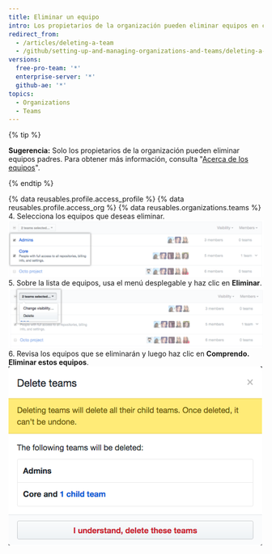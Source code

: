 ```yaml
---
title: Eliminar un equipo
intro: Los propietarios de la organización pueden eliminar equipos en cualquier momento desde la página de configuración del equipo.
redirect_from:
  - /articles/deleting-a-team
  - /github/setting-up-and-managing-organizations-and-teams/deleting-a-team
versions:
  free-pro-team: '*'
  enterprise-server: '*'
  github-ae: '*'
topics:
  - Organizations
  - Teams
---
```


{% tip %}

**Sugerencia:** Solo los propietarios de la organización pueden eliminar equipos padres. Para obtener más información, consulta "[Acerca de los equipos](/articles/about-teams)".

{% endtip %}

{% data reusables.profile.access_profile %}
{% data reusables.profile.access_org %}
{% data reusables.organizations.teams %}
4. Selecciona los equipos que deseas eliminar. ![Lista de miembros con dos equipos seleccionados](/assets/images/help/teams/list-of-teams-selected.png)
5. Sobre la lista de equipos, usa el menú desplegable y haz clic en **Eliminar**. ![Menú desplegable con opción para cambiar la visibilidad del equipo](/assets/images/help/teams/team-bulk-management-options.png)
6. Revisa los equipos que se eliminarán y luego haz clic en **Comprendo. Eliminar estos equipos**. ![Lista de equipos que se eliminarán y botón Eliminar equipos](/assets/images/help/teams/confirm-delete-teams-bulk.png)
